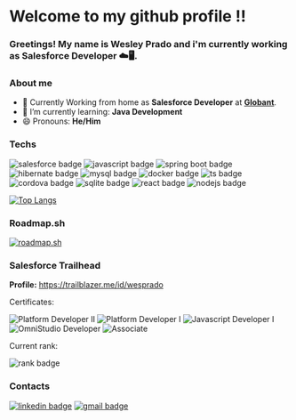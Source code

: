 # Welcome to my github profile !!
### Greetings! My name is Wesley Prado and i'm currently working as Salesforce Developer ☁️🖥️.
### About me
* 🏡 Currently Working from home as __Salesforce Developer__ at __[Globant](https://www.globant.com/pt-br)__.
* 🌱 I’m currently learning: __Java Development__
* 😄 Pronouns: __He/Him__

### Techs
![salesforce badge](https://img.shields.io/badge/Salesforce-white?style=for-the-badge&logo=salesforce)
![javascript badge](https://img.shields.io/badge/Javascript-222?style=for-the-badge&logo=javascript)
![spring boot badge](https://img.shields.io/badge/Spring%20Boot-222?style=for-the-badge&logo=springboot&labelColor=333)
![hibernate badge](https://img.shields.io/badge/Hibernate-222?style=for-the-badge&logo=hibernate&labelColor=%2359666C)
![mysql badge](https://img.shields.io/badge/MySQL-4479A1?style=for-the-badge&logo=mysql&logoColor=white)
![docker badge](https://img.shields.io/badge/Docker-2496ED?style=for-the-badge&logo=docker&labelColor=fff)
![ts badge](https://img.shields.io/badge/TypeScript-3178C6?style=for-the-badge&logo=typescript&logoColor=white)
![cordova badge](https://img.shields.io/badge/Apache%20Cordova-333333?style=for-the-badge&logo=apache-cordova)
![sqlite badge](https://img.shields.io/badge/SQLite-003B57?style=for-the-badge&logo=sqlite&logoColor=blue)
![react badge](https://img.shields.io/badge/React-20232A?style=for-the-badge&logo=react&logoColor=61DAFB)
![nodejs badge](https://img.shields.io/badge/Node.js-43853D?style=for-the-badge&logo=node.js&logoColor=white)

[![Top Langs](https://github-readme-stats.vercel.app/api/top-langs/?username=wesley-prado&&text_color=f2f2f2&icon_color=f70a81&title_color=ff0080&border_color=ff0080&bg_color=25,160754,540742&card_width=495&langs_count=10)](https://github.com/anuraghazra/github-readme-stats)


### Roadmap.sh
[![roadmap.sh](https://api.roadmap.sh/v1-badge/wide/643b2ae6e2725773748e77a5?variant=dark&roadmaps=java%2Cjavascript%2Csoftware-design-architecture%2Cbackend)](https://roadmap.sh)

### Salesforce Trailhead
__Profile:__ https://trailblazer.me/id/wesprado

Certificates: 

![Platform Developer II](https://i.imgur.com/BKWwYaz.png)
![Platform Developer I](https://i.imgur.com/9sRfQm3.png)
![Javascript Developer I](https://i.imgur.com/7apqV0X.png)
![OmniStudio Developer](https://i.imgur.com/t3hWyLO.png)
![Associate](https://i.imgur.com/PxWukvX.png)

Current rank:

![rank badge](https://res.cloudinary.com/trailhead/image/upload/public-trailhead/assets/images/ranks/ranger.png)
### Contacts

<a href = "https://www.linkedin.com/in/wesley-prado-dev/" target="_blank">![linkedin badge](https://img.shields.io/badge/LinkedIn-0077B5?style=for-the-badge&logo=linkedin&logoColor=white)</a>
<a href = "mailto: wesleyprado.dev@gmail.com">![gmail badge](https://img.shields.io/badge/Gmail-D14836?style=for-the-badge&logo=gmail&logoColor=white)</a>
